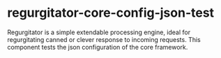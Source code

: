 # regurgitator-core-config-json-test
Regurgitator is a simple extendable processing engine, ideal for regurgitating canned or clever response to incoming requests. This component tests the json configuration of the core framework.
